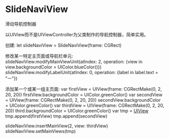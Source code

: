 # SlideNaviView
滑动导航控制器

以UIView而不是UIViewController为父类制作的导航控制器，简单实用。

创建:
let slideNaviView = SlideNaviView(frame: CGRect) 

修改某一特定主页面或导航栏单元:
slideNaviView.modifyMainViewUnit(atIndex: 2, operation: {view in view.backgroundColor = UIColor.blueColor()})
slideNaviView.modifyLabelUnit(atIndex: 0, operation: {label in label.text = "一"})
        
添加某一个或某一组主页面:
var firstView = UIView(frame: CGRectMake(0, 2, 20, 20))
firstView.backgroundColor = UIColor.greenColor()
var secondView = UIView(frame: CGRectMake(0, 2, 20, 20))
secondView.backgroundColor = UIColor.greenColor()
var thirdView = UIView(frame: CGRectMake(0, 2, 20, 20))
third.backgroundColor = UIColor.greenColor()
var tmp = [UIView]()
tmp.append(firstView)
tmp.append(secondView)

slideNaviView.insertMainView(2, view: thirdView)
slideNaviView.setMainViews(tmp)

